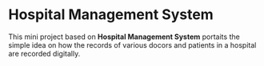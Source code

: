 # Hospital Management System
This mini project based on **Hospital Management System** portaits the simple idea on how the records of various docors and patients in a hospital are recorded digitally. <br/>

